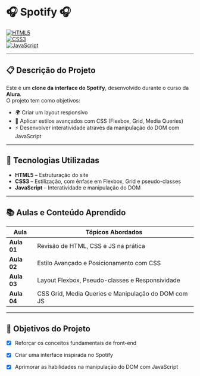 # 🎧 Spotify 🎧

[![HTML5](https://img.shields.io/badge/HTML5-E34F26?style=for-the-badge&logo=html5&logoColor=white)](https://developer.mozilla.org/pt-BR/docs/Web/HTML)  
[![CSS3](https://img.shields.io/badge/CSS3-1572B6?style=for-the-badge&logo=css3&logoColor=white)](https://developer.mozilla.org/pt-BR/docs/Web/CSS)  
[![JavaScript](https://img.shields.io/badge/JavaScript-F7DF1E?style=for-the-badge&logo=javascript&logoColor=black)](https://developer.mozilla.org/pt-BR/docs/Web/JavaScript)

---

## 📋 Descrição do Projeto

Este é um **clone da interface do Spotify**, desenvolvido durante o curso da **Alura**.  
O projeto tem como objetivos:
- 🌍 Criar um layout responsivo
- 🎨 Aplicar estilos avançados com CSS (Flexbox, Grid, Media Queries)
- ⚡ Desenvolver interatividade através da manipulação do DOM com JavaScript

---

## 🚀 Tecnologias Utilizadas

- **HTML5** – Estruturação do site
- **CSS3** – Estilização, com ênfase em Flexbox, Grid e pseudo-classes
- **JavaScript** – Interatividade e manipulação do DOM

---

## 📚 Aulas e Conteúdo Aprendido

| Aula         | Tópicos Abordados                                 |
| ------------ | ------------------------------------------------- |
| **Aula 01**  | Revisão de HTML, CSS e JS na prática              |
| **Aula 02**  | Estilo Avançado e Posicionamento com CSS          |
| **Aula 03**  | Layout Flexbox, Pseudo-classes e Responsividade     |
| **Aula 04**  | CSS Grid, Media Queries e Manipulação do DOM com JS |

---

## 🎯 Objetivos do Projeto

- [x] Reforçar os conceitos fundamentais de front-end  
- [x] Criar uma interface inspirada no Spotify  
- [x] Aprimorar as habilidades na manipulação do DOM com JavaScript





